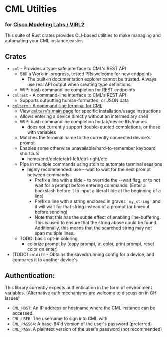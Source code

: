 # CML Utilties
### for [Cisco Modeling Labs / VIRL2](https://www.cisco.com/c/en/us/products/cloud-systems-management/modeling-labs/index.html)

This suite of Rust crates provides CLI-based utilities to make managing and automating your CML instance easier.


## Crates
* `cml` - Provides a type-safe interface to CML's REST API
  * Still a Work-in-progress, tested PRs welcome for new endpoints
	* The built-in documentation explorer cannot be trusted. Always use real API output when creating type definitions.
  * WIP: bash commandline completion for REST endpoints
* `cmlrest` - A command-line interface to CML's REST API
  * Supports outputting human-formatted, or JSON data
* [`cmlterm` - A command-line terminal for CML](https://github.com/csm123199/cml-rs/tree/main/cmlterm)
  * View [`cmlterm`'s main page](https://github.com/csm123199/cml-rs/tree/main/cmlterm) for specific installation/usage instructions
  * Allows entering a device directly without an intermediary shell
  * WIP: bash commandline completion for lab/device IDs/names
    * does not currently support double-quoted completions, or those with variables
  * Matches the terminal name to the currently connected device's prompt
  * Enables some otherwise unavailable/hard-to-remember keyboard shortcuts
    * home/end/delete/ctrl-left/ctrl-right/etc
  * Pipe in multiple commands using stdin to automate terminal sessions
    * highly recommended: use --wait to wait for the next prompt between commands
      * Prefix a line with a tilde `~` to override the --wait flag, or to not wait for a prompt before entering commands. (Enter a backslash before it to input a literal tilde at the beginning of a line)
      * Prefix a line with a string enclosed in graves ``` `my_string` ``` and it will wait for that string instead of a prompt (or timeout before sending)
      * Note that this has the subtle effect of enabling line-buffering. This is used to ensure that the string above could be found. Additionally, this means that the searched string may not span multiple lines.
  * TODO: basic opt-in coloring
    * colorize prompt by (copy prompt, \r, color, print prompt, reset color on enter)
* (TODO) `cmldiff` - Obtains the saved/running config for a device, and compares it to another device's
  

## Authentication:
This library currently expects authentication in the form of environment variables. (Alternative auth mechanisms are welcome to discussion in GH issues)
* `CML_HOST`: An IP address or hostname where the CML instance can be accessed.
* `CML_USER`: The username to sign into CML with
* `CML_PASS64`: A base-64'd version of the user's password (preferred)
* `CML_PASS`: A plaintext version of the user's password (not recommended)
